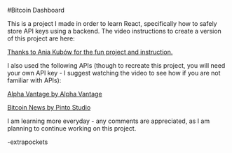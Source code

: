 #Bitcoin Dashboard

This is a project I made in order to learn React, specifically how to safely store API keys using a backend. The video instructions to create a version of this project are here:

[Thanks to Ania Kubów for the fun project and instruction.](https://www.youtube.com/watch?v=FcwfjMebjTU)

I also used the following APIs (though to recreate this project, you will need your own API key - I suggest watching the video to see how if you are not familiar with APIs):

[Alpha Vantage by Alpha Vantage](https://rapidapi.com/alphavantage/api/alpha-vantage)

[Bitcoin News by Pinto Studio](https://rapidapi.com/belchiorarkad-FqvHs2EDOtP/api/bitcoin-news1)

I am learning more everyday - any comments are appreciated, as I am planning to continue working on this project.

-extrapockets
